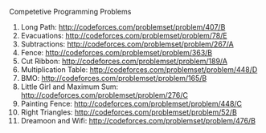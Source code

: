 Competetive Programming Problems

1. Long Path: http://codeforces.com/problemset/problem/407/B
2. Evacuations: http://codeforces.com/problemset/problem/78/E
3. Subtractions: http://codeforces.com/problemset/problem/267/A
4. Fence: http://codeforces.com/problemset/problem/363/B
5. Cut Ribbon: http://codeforces.com/problemset/problem/189/A
6. Multiplication Table: http://codeforces.com/problemset/problem/448/D
7. BMO: http://codeforces.com/problemset/problem/165/B
8. Little Girl and Maximum Sum: http://codeforces.com/problemset/problem/276/C
9. Painting Fence: http://codeforces.com/problemset/problem/448/C
10. Right Triangles: http://codeforces.com/problemset/problem/52/B
11. Dreamoon and Wifi: http://codeforces.com/problemset/problem/476/B
